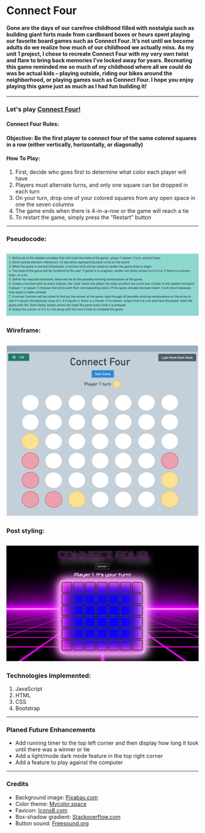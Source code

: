 # **Connect Four**
#### Gone are the days of our carefree childhood filled with nostalgia such as building giant forts made from cardboard boxes or hours spent playing our favorite board games such as Connect Four. It’s not until we become adults do we realize how much of our childhood we actually miss. As my unit 1 project, I chose to recreate Connect Four with my very own twist and flare to bring back memories I’ve locked away for years. Recreating this game reminded me so much of my childhood where all we could do was be actual kids – playing outside, riding our bikes around the neighborhood, or playing games such as Connect Four. I hope you enjoy playing this game just as much as I had fun building it! 
---
### **Let's play** [**Connect Four!**](https://connect-four-leon-chu.netlify.app/)

#### Connect Four Rules:
#### Objective: Be the first player to connect four of the same colored squares in a row (either vertically, horizontally, or diagonally)
#### How To Play:
1. First, decide who goes first to determine what color each player will have
2. Players must alternate turns, and only one square can be dropped in each turn
3. On your turn, drop one of your colored squares from any open space in one the seven columns
4. The game ends when there is 4-in-a-row or the game will reach a tie
5. To restart the game, simply press the "Restart" button
---
### **Pseudocode:**
![Pseudocode](images/pseudocode.png)
---
### **Wireframe:**
![Wireframe of Connect Four](images/wireframe-capture.png)
---
### **Post styling:**
![Connect Four screencapture](images/connect-four-capture.png)
---
### **Technologies Implemented:**
1. JavaScript
2. HTML
3. CSS
4. Bootstrap
---
### **Planed Future Enhancements**
- Add running timer to the top left corner and then display how long it took until there was a winner or tie
- Add a light/mode dark mode feature in the top right corner
- Add a feature to play against the computer
---
### **Credits**
- Background image: [Pixabay.com](https://pixabay.com/videos/search/motion%20backgrounds/?pagi=1&order=trending&cat=None)
- Color theme: [Mycolor.space](https://mycolor.space/)
- Favicon: [Icons8.com](https://icons8.com/icons/set/favicon)
- Box-shadow gradient: [Stackoverflow.com](https://stackoverflow.com/questions/9649706/css3-box-shadow-linear-gradient)
- Button sound: [Freesound.org](https://freesound.org/browse/tags/gaming/)


